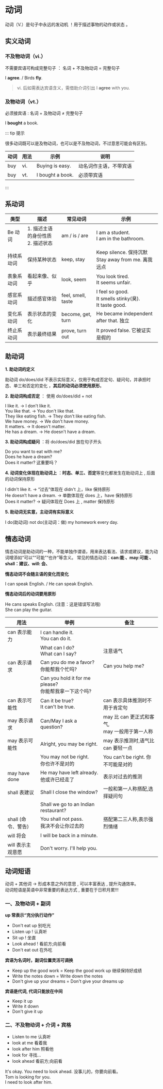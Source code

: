# 动词

动词（V.）是句子中永远的发动机 ！用于描述事物的动作或状态 。

## 实义动词

### 不及物动词（vi.）

不需要宾语可构成完整句子 ： 名词 + 不及物动词 = 完整句子

I **agree**. / Birds **fly**.

> vi. 后如需表达宾语含义，需借助介词引出
> I **agree** with you.

### 及物动词（vt.）

必须接宾语 : 名词 + 及物动词 ≠ 完整句子

I **bought** a book.

::: tip 提示

很多动词既可以是及物动词，也可以是不及物动词，不过意思可能会有区别。

| 动词 | 用法 | 示例             | 说明                   |
| ---- | ---- | ---------------- | ---------------------- |
| buy  | vi.  | Buying is easy.  | 动名词作主语，不带宾语 |
| buy  | vt.  | I bought a book. | 必须带宾语             |

:::

## 系动词

| 类型       | 描述                                   | 常见动词           | 示例                                                             |
| ---------- | -------------------------------------- | ------------------ | ---------------------------------------------------------------- |
| Be 动词    | 1. 描述主语的身份性质<br/> 2. 描述状态 | am / is / are      | I am a student. <br/> I am in the bathroom.                      |
| 持续系动词 | 保持某种状态                           | keep, stay         | Keep silence. 保持沉默 <br/> Stay away from me. 离我远点         |
| 表象系动词 | 看起来像、似乎                         | look, seem         | You look tired. <br/> It seems unfair.                           |
| 感官系动词 | 描述感官体验                           | feel, smell, taste | I feel so good. <br/> It smells stinky(臭). <br/> It taste good. |
| 变化系动词 | 表示状态的变化                         | become, get, turn  | He became independent after that. 独立                           |
| 终止系动词 | 表示最终结果                           | prove, turn out    | It proved false. 它被证实是假的                                  |

## 助动词

**1. 助动词的定义**

助动词 do/does/did 不表示实际意义，仅用于构成否定句、疑问句，并承担时态、单三和否定的变化 ，**其后的动词必须使用原形**。

**2. 助动词构成否定** ： 使用 do/does/did + not

I like it. → I don't like it.  
You like that. → You don't like that.  
They like eating fish. → They don't like eating fish.  
We have money. → We don't have money.  
It matters. → It doesn't matter.  
He has a dream. → He doesn't have a dream.

**3. 助动词构成疑问** ：将 do/does/did 放在句子开头

Do you want to eat with me?  
Does he have a dream?  
Does it matter? 这重要吗？

**4. 动词变化体现在助动词上** ：**时态、单三、否定**等变化都发生在助动词上 , 后面的动词保持原形

I didn't like it. → “过去”体现在 didn't 上，like 保持原形  
He doesn’t have a dream. → 单数体现在 does 上，have 保持原形  
Does it matter? → 疑问体现在 Does 上 , matter 保持原形

**5. 助动词无实意，主动词有实际意义**

I do(助动词) not do(主动词：做) my homework every day.

## 情态动词

情态动词是助动词的一种，不能单独作谓语，用来表达看法、请求或建议，能为动词增添如“可以”“可能”“也许”等含义。
常见的情态动词：**can:能 、may:可能 、 shall：建议、will: 会、**

**情态动词不会随主语的变化而变化**

I can speak English. / He can speak English.

**情态动词后的动词要用原形**

He cans speaks English. (注意：这是错误写法哦)  
She can play the guitar.

| 用法               | 举例                                                       | 备注                                               |
| ------------------ | ---------------------------------------------------------- | -------------------------------------------------- |
| can 表示能力       | I can handle it. <br/> You can do it.                      |                                                    |
|                    | What can I do? <br/> What can I say?                       | 注意语气                                           |
| can 表示请求       | Can you do me a favor? <br/> 你能帮我个忙吗?               | Can you help me?                                   |
|                    | Can you hold it for me please? <br/> 你能帮我拿一下这个吗? |                                                    |
| can 表示可能性     | Can it be true? <br/> It can't be true.                    | can 表示具体推测时不用于肯定句                     |
| may 表示请求       | Can/May I ask a question?                                  | may 比 can 更正式和客气,<br/> may 一般用于第一人称 |
| may 表示可能性     | Alright, you may be right.                                 | may 表示推测时,语气比 can 要轻一点                 |
|                    | You may not be right. <br/> 你也许不是对的                 | You can't be right. 你不可能是对的                 |
| may have done      | He may have left already. <br/> 他或许已经走了             | 表示对过去的推测                                   |
| shall 表建议       | Shall I close the window?                                  | 一般和第一人称搭配,选择疑问句                      |
|                    | Shall we go to an Indian restaurant?                       |                                                    |
| shall (命令、警告) | You shall not pass. <br/> 我决不会让你过去的               | 搭配第二三人称,表示强烈情绪                        |
| will 将会          | I will be back in a minute.                                |                                                    |
| will 表示主观意愿  | Don't worry. I'll help you.                                |                                                    |

## 动词短语

动词 + 其他词 → 形成本意之外的意思 , 可以丰富表达 , 提升沟通效率。  
动词短语是英语中非常重要的表达方式 , 重要在于日积月累!!!

### 一、及物动词 + 副词

**up 常表示“充分执行动作”**

- Don't eat up 别吃光
- Listen up ! 认真听
- Sit up ! 坐直
- Look ahead ! 看前方;向前看
- Don't eat out 在外吃

**宾语为名词时，副词位置灵活可调换**

- Keep up the good work = Keep the good work up 继续保持好成绩
- Write the notes down = Write down the notes
- Don't give up your dreams = Don't give your dreams up

**宾语是代词, 代词只能放在中间**

- Keep it up
- Write it down
- Don't give it up

### 二、不及物动词 + 介词 + 宾格

- Listen to me 认真听
- look at me 看着我
- look after him 照看他
- look for 寻找...
- look ahead 看前方;向前看

It's okay. You need to look ahead. 没事儿的，你要向前看。  
Tom is looking for you.  
I need to look after him.
